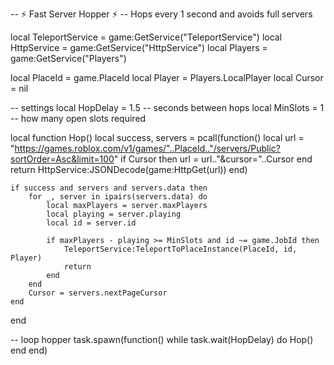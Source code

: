 -- ⚡ Fast Server Hopper ⚡
-- Hops every 1 second and avoids full servers

local TeleportService = game:GetService("TeleportService")
local HttpService = game:GetService("HttpService")
local Players = game:GetService("Players")

local PlaceId = game.PlaceId
local Player = Players.LocalPlayer
local Cursor = nil

-- settings
local HopDelay = 1.5 -- seconds between hops
local MinSlots = 1 -- how many open slots required

local function Hop()
    local success, servers = pcall(function()
        local url = "https://games.roblox.com/v1/games/"..PlaceId.."/servers/Public?sortOrder=Asc&limit=100"
        if Cursor then
            url = url.."&cursor="..Cursor
        end
        return HttpService:JSONDecode(game:HttpGet(url))
    end)

    if success and servers and servers.data then
        for _, server in ipairs(servers.data) do
            local maxPlayers = server.maxPlayers
            local playing = server.playing
            local id = server.id

            if maxPlayers - playing >= MinSlots and id ~= game.JobId then
                TeleportService:TeleportToPlaceInstance(PlaceId, id, Player)
                return
            end
        end
        Cursor = servers.nextPageCursor
    end
end

-- loop hopper
task.spawn(function()
    while task.wait(HopDelay) do
        Hop()
    end
end)